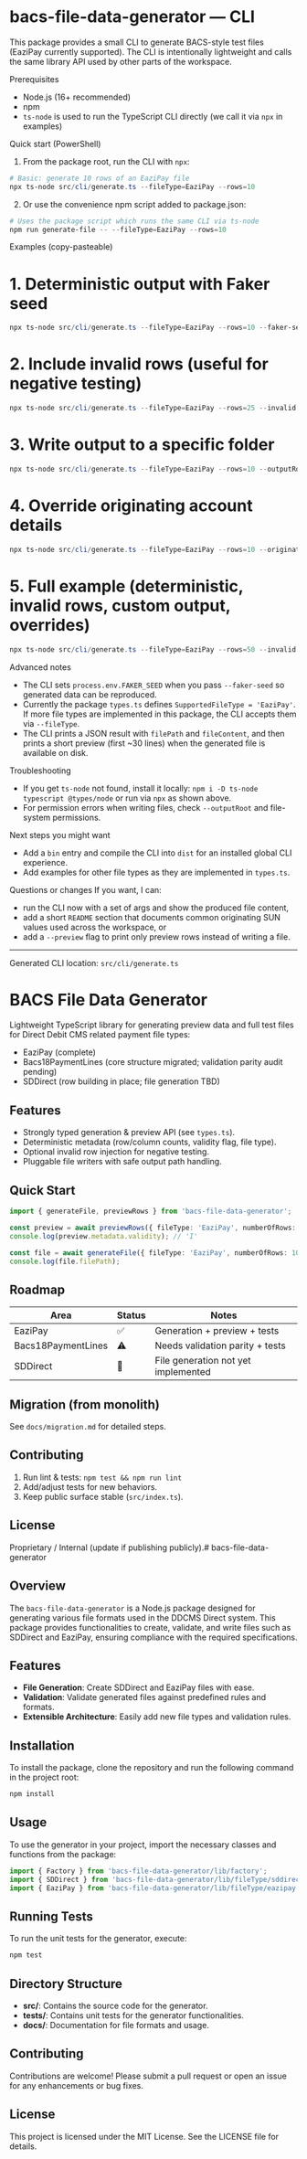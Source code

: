 # bacs-file-data-generator — CLI

This package provides a small CLI to generate BACS-style test files (EaziPay currently supported). The CLI is intentionally lightweight and calls the same library API used by other parts of the workspace.

Prerequisites
- Node.js (16+ recommended)
- npm
- `ts-node` is used to run the TypeScript CLI directly (we call it via `npx` in examples)

Quick start (PowerShell)

1. From the package root, run the CLI with `npx`:

```powershell
# Basic: generate 10 rows of an EaziPay file
npx ts-node src/cli/generate.ts --fileType=EaziPay --rows=10
```

2. Or use the convenience npm script added to package.json:

```powershell
# Uses the package script which runs the same CLI via ts-node
npm run generate-file -- --fileType=EaziPay --rows=10
```

Examples (copy-pasteable)

# 1. Deterministic output with Faker seed
```powershell
npx ts-node src/cli/generate.ts --fileType=EaziPay --rows=10 --faker-seed=1234
```

# 2. Include invalid rows (useful for negative testing)
```powershell
npx ts-node src/cli/generate.ts --fileType=EaziPay --rows=25 --invalid
```

# 3. Write output to a specific folder
```powershell
npx ts-node src/cli/generate.ts --fileType=EaziPay --rows=10 --outputRoot=./tmp-output
```

# 4. Override originating account details
```powershell
npx ts-node src/cli/generate.ts --fileType=EaziPay --rows=10 --originating.sortCode=401726 --originating.accountNumber=51779109 --originating.accountName="Azura Group Ltd"
```

# 5. Full example (deterministic, invalid rows, custom output, overrides)
```powershell
npx ts-node src/cli/generate.ts --fileType=EaziPay --rows=50 --invalid --faker-seed=42 --outputRoot=./tmp-output --originating.sortCode=401726 --originating.accountNumber=51779109 --originating.accountName="Azura Group Ltd"
```

Advanced notes
- The CLI sets `process.env.FAKER_SEED` when you pass `--faker-seed` so generated data can be reproduced.
- Currently the package `types.ts` defines `SupportedFileType = 'EaziPay'`. If more file types are implemented in this package, the CLI accepts them via `--fileType`.
- The CLI prints a JSON result with `filePath` and `fileContent`, and then prints a short preview (first ~30 lines) when the generated file is available on disk.

Troubleshooting
- If you get `ts-node` not found, install it locally: `npm i -D ts-node typescript @types/node` or run via `npx` as shown above.
- For permission errors when writing files, check `--outputRoot` and file-system permissions.

Next steps you might want
- Add a `bin` entry and compile the CLI into `dist` for an installed global CLI experience.
- Add examples for other file types as they are implemented in `types.ts`.

Questions or changes
If you want, I can:
- run the CLI now with a set of args and show the produced file content,
- add a short `README` section that documents common originating SUN values used across the workspace, or
- add a `--preview` flag to print only preview rows instead of writing a file.

---
Generated CLI location: `src/cli/generate.ts`
# BACS File Data Generator

Lightweight TypeScript library for generating preview data and full test files for Direct Debit CMS related payment file types:

* EaziPay (complete)
* Bacs18PaymentLines (core structure migrated; validation parity audit pending)
* SDDirect (row building in place; file generation TBD)

## Features
* Strongly typed generation & preview API (see `types.ts`).
* Deterministic metadata (row/column counts, validity flag, file type).
* Optional invalid row injection for negative testing.
* Pluggable file writers with safe output path handling.

## Quick Start
```ts
import { generateFile, previewRows } from 'bacs-file-data-generator';

const preview = await previewRows({ fileType: 'EaziPay', numberOfRows: 10, hasInvalidRows: true, sun: 'DEFAULT' });
console.log(preview.metadata.validity); // 'I'

const file = await generateFile({ fileType: 'EaziPay', numberOfRows: 10, hasInvalidRows: true, sun: 'DEFAULT' });
console.log(file.filePath);
```

## Roadmap
| Area | Status | Notes |
|------|--------|-------|
| EaziPay | ✅ | Generation + preview + tests |
| Bacs18PaymentLines | ⚠️ | Needs validation parity + tests |
| SDDirect | 🚧 | File generation not yet implemented |

## Migration (from monolith)
See `docs/migration.md` for detailed steps.

## Contributing
1. Run lint & tests: `npm test && npm run lint`
2. Add/adjust tests for new behaviors.
3. Keep public surface stable (`src/index.ts`).

## License
Proprietary / Internal (update if publishing publicly).# bacs-file-data-generator

## Overview
The `bacs-file-data-generator` is a Node.js package designed for generating various file formats used in the DDCMS Direct system. This package provides functionalities to create, validate, and write files such as SDDirect and EaziPay, ensuring compliance with the required specifications.

## Features
- **File Generation**: Create SDDirect and EaziPay files with ease.
- **Validation**: Validate generated files against predefined rules and formats.
- **Extensible Architecture**: Easily add new file types and validation rules.

## Installation
To install the package, clone the repository and run the following command in the project root:

```bash
npm install
```

## Usage
To use the generator in your project, import the necessary classes and functions from the package:

```typescript
import { Factory } from 'bacs-file-data-generator/lib/factory';
import { SDDirect } from 'bacs-file-data-generator/lib/fileType/sddirect';
import { EaziPay } from 'bacs-file-data-generator/lib/fileType/eazipay';
```

## Running Tests
To run the unit tests for the generator, execute:

```bash
npm test
```

## Directory Structure
- **src/**: Contains the source code for the generator.
- **tests/**: Contains unit tests for the generator functionalities.
- **docs/**: Documentation for file formats and usage.

## Contributing
Contributions are welcome! Please submit a pull request or open an issue for any enhancements or bug fixes.

## License
This project is licensed under the MIT License. See the LICENSE file for details.